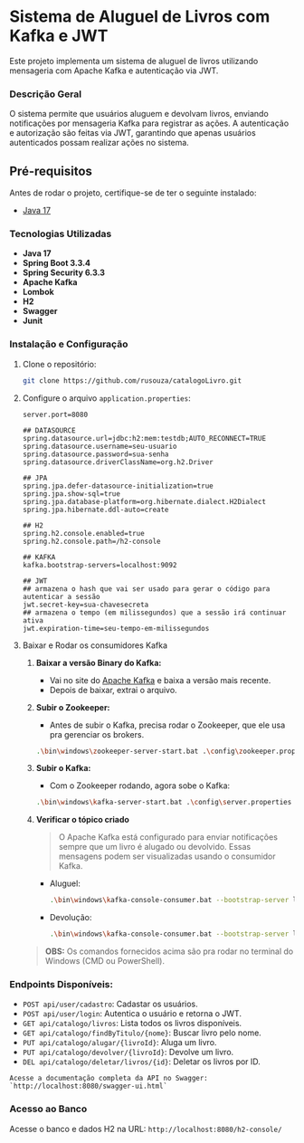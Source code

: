 # Sistema de Aluguel de Livros com Kafka e JWT

Este projeto implementa um sistema de aluguel de livros utilizando mensageria com Apache Kafka e autenticação via JWT.

### Descrição Geral
O sistema permite que usuários aluguem e devolvam livros, enviando notificações por mensageria Kafka
para registrar as ações. A autenticação e autorização são feitas via JWT, garantindo que apenas usuários
autenticados possam realizar ações no sistema.

## Pré-requisitos
Antes de rodar o projeto, certifique-se de ter o seguinte instalado:
- [Java 17](https://www.oracle.com/java/technologies/javase-jdk17-downloads.html)

### Tecnologias Utilizadas

- **Java 17**
- **Spring Boot 3.3.4**
- **Spring Security 6.3.3**
- **Apache Kafka**
- **Lombok**
- **H2**
- **Swagger**
- **Junit**

### Instalação e Configuração

   1. Clone o repositório:
      ```bash
      git clone https://github.com/rusouza/catalogoLivro.git

   2. Configure o arquivo `application.properties`:

      ```
      server.port=8080
   
      ## DATASOURCE
      spring.datasource.url=jdbc:h2:mem:testdb;AUTO_RECONNECT=TRUE
      spring.datasource.username=seu-usuario
      spring.datasource.password=sua-senha
      spring.datasource.driverClassName=org.h2.Driver
   
      ## JPA
      spring.jpa.defer-datasource-initialization=true
      spring.jpa.show-sql=true
      spring.jpa.database-platform=org.hibernate.dialect.H2Dialect
      spring.jpa.hibernate.ddl-auto=create
   
      ## H2
      spring.h2.console.enabled=true
      spring.h2.console.path=/h2-console
   
      ## KAFKA
      kafka.bootstrap-servers=localhost:9092
   
      ## JWT
      ## armazena o hash que vai ser usado para gerar o código para autenticar a sessão
      jwt.secret-key=sua-chavesecreta
      ## armazena o tempo (em milissegundos) que a sessão irá continuar ativa
      jwt.expiration-time=seu-tempo-em-milissegundos 
      ```
   
   3. Baixar e Rodar os consumidores Kafka
        
      1. **Baixar a versão Binary do Kafka:**
   
         - Vai no site do [Apache Kafka](https://kafka.apache.org/downloads) e baixa a versão mais recente.
         - Depois de baixar, extrai o arquivo.
      
      2. **Subir o Zookeeper:**
   
         - Antes de subir o Kafka, precisa rodar o Zookeeper, que ele usa pra gerenciar os brokers.
         ```bash
         .\bin\windows\zookeeper-server-start.bat .\config\zookeeper.properties

      3. **Subir o Kafka:**
   
         - Com o Zookeeper rodando, agora sobe o Kafka:
         ```bash
         .\bin\windows\kafka-server-start.bat .\config\server.properties

      4. **Verificar o tópico criado**
         
         >O Apache Kafka está configurado para enviar notificações sempre que um livro é alugado ou devolvido.
         Essas mensagens podem ser visualizadas usando o consumidor Kafka.

         - Aluguel:
            ```bash
           .\bin\windows\kafka-console-consumer.bat --bootstrap-server localhost:9092 --topic livro-alugado --from-beginning
            ```
         - Devolução:
            ```bash
            .\bin\windows\kafka-console-consumer.bat --bootstrap-server localhost:9092 --topic livro-devolvido --from-beginning
            ```
        > **OBS:** Os comandos fornecidos acima são pra rodar no terminal do Windows (CMD ou PowerShell).

### Endpoints Disponíveis:

   - `POST api/user/cadastro`: Cadastar os usuários.
   - `POST api/user/login`: Autentica o usuário e retorna o JWT.
   - `GET api/catalogo/livros`: Lista todos os livros disponíveis.
   - `GET api/catalogo/findByTitulo/{nome}`: Buscar livro pelo nome.
   - `PUT api/catalogo/alugar/{livroId}`: Aluga um livro.
   - `PUT api/catalogo/devolver/{livroId}`: Devolve um livro.
   - `DEL api/catalogo/deletar/livros/{id}`: Deletar os livros por ID.

    Acesse a documentação completa da API no Swagger: `http://localhost:8080/swagger-ui.html`

### Acesso ao Banco

   Acesse o banco e dados H2 na URL: `http://localhost:8080/h2-console/`